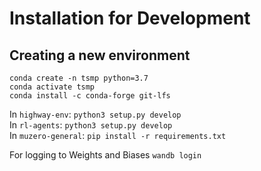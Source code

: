 # Installation for Development

## Creating a new environment
`conda create -n tsmp python=3.7`  
`conda activate tsmp`  
`conda install -c conda-forge git-lfs`

In `highway-env`: 
`python3 setup.py develop`  
In `rl-agents`: 
`python3 setup.py develop`  
In `muzero-general`: 
`pip install -r requirements.txt`

For logging to Weights and Biases
`wandb login`